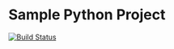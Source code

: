 # Sample Python Project

[![Build Status](https://travis-ci.org/alvadia/Python_Project_2019.png?branch=master)](https://travis-ci.org/alvadia/Python_Project_2019)

